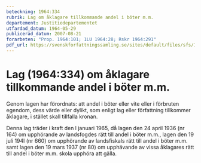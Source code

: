 ```yaml
---
beteckning: 1964:334
rubrik: Lag om åklagare tillkommande andel i böter m.m.
departement: Justitiedepartementet
utfardad_datum: 1964-05-29
publicerad_datum: 2007-08-21
forarbeten: "Prop. 1964:101; 1LU 1964:28; Rskr 1964:291"
pdf_url: https://svenskforfattningssamling.se/sites/default/files/sfs/1964-05/SFS1964-334.pdf
---
```


# Lag (1964:334) om åklagare tillkommande andel i böter m.m.

Genom lagen har förordnats: att andel i böter eller vite eller i förbruten egendom, dess värde eller dylikt, som enligt lag eller författning tillkommer åklagare, i stället skall tillfalla kronan.

Denna lag träder i kraft den l januari 1965, då lagen den 24 april 1936 (nr 164) om upphörande av landsfogdes rätt till andel i böter m.m., lagen den 19 juli 194l (nr 660) om upphörande av landsfiskals rätt till andel i böter m.m. samt lagen den 19 mars 1937 (nr 80) om upphävande av vissa åklagares rätt till andel i böter m.m. skola upphöra att gälla.
